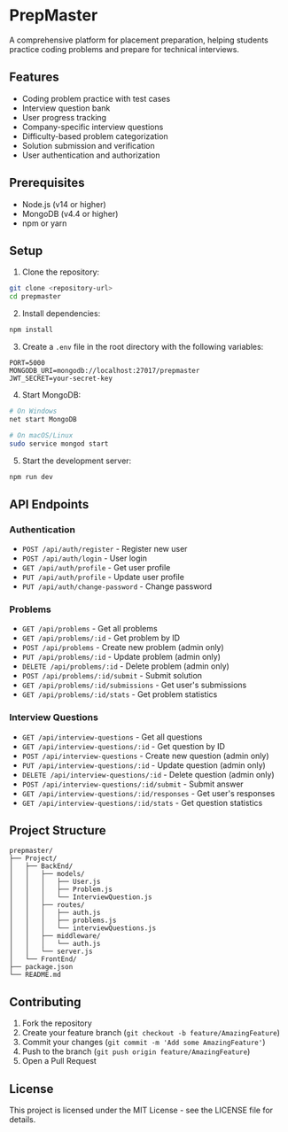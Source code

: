 # PrepMaster

A comprehensive platform for placement preparation, helping students practice coding problems and prepare for technical interviews.

## Features

- Coding problem practice with test cases
- Interview question bank
- User progress tracking
- Company-specific interview questions
- Difficulty-based problem categorization
- Solution submission and verification
- User authentication and authorization

## Prerequisites

- Node.js (v14 or higher)
- MongoDB (v4.4 or higher)
- npm or yarn

## Setup

1. Clone the repository:
```bash
git clone <repository-url>
cd prepmaster
```

2. Install dependencies:
```bash
npm install
```

3. Create a `.env` file in the root directory with the following variables:
```
PORT=5000
MONGODB_URI=mongodb://localhost:27017/prepmaster
JWT_SECRET=your-secret-key
```

4. Start MongoDB:
```bash
# On Windows
net start MongoDB

# On macOS/Linux
sudo service mongod start
```

5. Start the development server:
```bash
npm run dev
```

## API Endpoints

### Authentication
- `POST /api/auth/register` - Register new user
- `POST /api/auth/login` - User login
- `GET /api/auth/profile` - Get user profile
- `PUT /api/auth/profile` - Update user profile
- `PUT /api/auth/change-password` - Change password

### Problems
- `GET /api/problems` - Get all problems
- `GET /api/problems/:id` - Get problem by ID
- `POST /api/problems` - Create new problem (admin only)
- `PUT /api/problems/:id` - Update problem (admin only)
- `DELETE /api/problems/:id` - Delete problem (admin only)
- `POST /api/problems/:id/submit` - Submit solution
- `GET /api/problems/:id/submissions` - Get user's submissions
- `GET /api/problems/:id/stats` - Get problem statistics

### Interview Questions
- `GET /api/interview-questions` - Get all questions
- `GET /api/interview-questions/:id` - Get question by ID
- `POST /api/interview-questions` - Create new question (admin only)
- `PUT /api/interview-questions/:id` - Update question (admin only)
- `DELETE /api/interview-questions/:id` - Delete question (admin only)
- `POST /api/interview-questions/:id/submit` - Submit answer
- `GET /api/interview-questions/:id/responses` - Get user's responses
- `GET /api/interview-questions/:id/stats` - Get question statistics

## Project Structure

```
prepmaster/
├── Project/
│   ├── BackEnd/
│   │   ├── models/
│   │   │   ├── User.js
│   │   │   ├── Problem.js
│   │   │   └── InterviewQuestion.js
│   │   ├── routes/
│   │   │   ├── auth.js
│   │   │   ├── problems.js
│   │   │   └── interviewQuestions.js
│   │   ├── middleware/
│   │   │   └── auth.js
│   │   └── server.js
│   └── FrontEnd/
├── package.json
└── README.md
```

## Contributing

1. Fork the repository
2. Create your feature branch (`git checkout -b feature/AmazingFeature`)
3. Commit your changes (`git commit -m 'Add some AmazingFeature'`)
4. Push to the branch (`git push origin feature/AmazingFeature`)
5. Open a Pull Request

## License

This project is licensed under the MIT License - see the LICENSE file for details. 